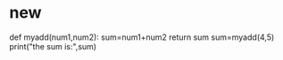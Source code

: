# new
def myadd(num1,num2):
    sum=num1+num2
    return sum
sum=myadd(4,5)
print("the sum is:",sum)


      

